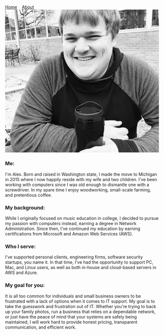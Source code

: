 [Home](/index.md)&nbsp;&nbsp;&nbsp;&nbsp;[About](/about.md)
![This is me](./me.png)

### Me:

I'm Alex. Born and raised in Washington state, I made the move to Michigan in 2015 where I now happily reside with my wife and two children. I've been working with computers since I was old enough to dismantle one with a screwdriver. In my spare time I enjoy woodworking, small-scale farming, and pretentious coffee.
 
### My background:

While I originally focused on music education in college, I decided to pursue my passion with computers instead, earning a degree in Network Administration. Since then, I've continued my education by earning certifications from Microsoft and Amazon Web Services (AWS).

### Who I serve:

I've supported personal clients, engineering firms, software security startups, you name it. In that time, I've had the opportunity to support PC, Mac, and Linux users, as well as both in-house and cloud-based servers in AWS and Azure.

### My goal for you:

It is all too common for individuals and small business owners to be frustrated with a lack of options when it comes to IT support. My goal is to take the guesswork and frustration out of IT. Whether you're trying to back up your family photos, run a business that relies on a dependable network, or just have the peace of mind that your systems are safely being maintained, I will work hard to provide honest pricing, transparent communication, and efficient work.
